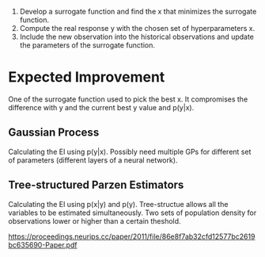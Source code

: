 1. Develop a surrogate function and find the x that minimizes the surrogate function. 
2. Compute the real response y with the chosen set of hyperparameters x.
3. Include the new observation into the historical observations and update the parameters of the surrogate function.  

# Expected Improvement

One of the surrogate function used to pick the best x. It compromises the difference with y and the current best y value and p(y|x).

## Gaussian Process

Calculating the EI using p(y|x). Possibly need multiple GPs for different set of parameters (different layers of a neural network). 

## Tree-structured Parzen Estimators

Calculating the EI using p(x|y) and p(y). Tree-structue allows all the variables to be estimated simultaneously. Two sets of population density for observations lower or higher than a certain theshold. 

https://proceedings.neurips.cc/paper/2011/file/86e8f7ab32cfd12577bc2619bc635690-Paper.pdf

